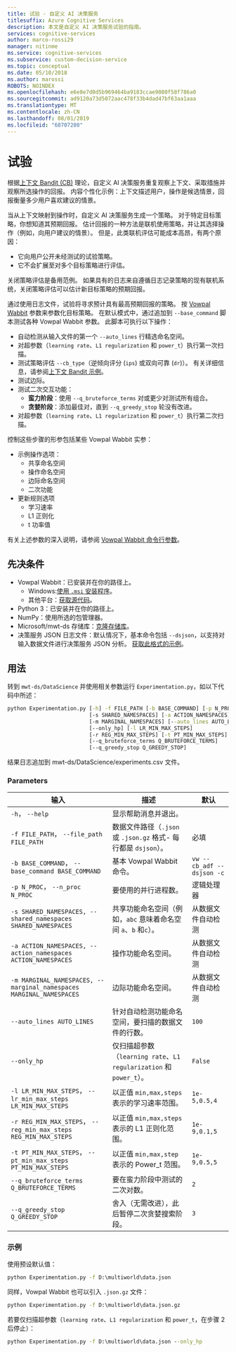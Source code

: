 ```yaml
---
title: 试验 - 自定义 AI 决策服务
titlesuffix: Azure Cognitive Services
description: 本文是自定义 AI 决策服务试验的指南。
services: cognitive-services
author: marco-rossi29
manager: nitinme
ms.service: cognitive-services
ms.subservice: custom-decision-service
ms.topic: conceptual
ms.date: 05/10/2018
ms.author: marossi
ROBOTS: NOINDEX
ms.openlocfilehash: e6e8e7d0d5b969464ba9183ccae9080f58f786a0
ms.sourcegitcommit: ad9120a73d5072aac478f33b4dad47bf63aa1aaa
ms.translationtype: MT
ms.contentlocale: zh-CN
ms.lasthandoff: 08/01/2019
ms.locfileid: "68707280"
---
```

# <a name="experimentation"></a>试验

根据[上下文 Bandit (CB)](https://www.microsoft.com/en-us/research/blog/contextual-bandit-breakthrough-enables-deeper-personalization/) 理论，自定义 AI 决策服务重复观察上下文、采取措施并观察所选操作的回报。 内容个性化示例：上下文描述用户，操作是候选情景，回报衡量多少用户喜欢建议的情景。

当从上下文映射到操作时，自定义 AI 决策服务生成一个策略。 对于特定目标策略，你想知道其预期回报。 估计回报的一种方法是联机使用策略，并让其选择操作（例如，向用户建议的情景）。 但是，此类联机评估可能成本高昂，有两个原因：

* 它向用户公开未经测试的试验策略。
* 它不会扩展至对多个目标策略进行评估。

关闭策略评估是备用范例。 如果具有的日志来自遵循日志记录策略的现有联机系统，关闭策略评估可以估计新目标策略的预期回报。

通过使用日志文件，试验将寻求预计具有最高预期回报的策略。 按 [Vowpal Wabbit](https://github.com/JohnLangford/vowpal_wabbit/wiki) 参数来参数化目标策略。 在默认模式中，通过追加到 `--base_command` 脚本测试各种 Vowpal Wabbit 参数。 此脚本可执行以下操作：

* 自动检测从输入文件的第一个 `--auto_lines` 行精选命名空间。
* 对超参数（`learning rate`、`L1 regularization` 和 `power_t`）执行第一次扫描。
* 测试策略评估 `--cb_type`（逆倾向评分 (`ips`) 或双向可靠 (`dr`)）。 有关详细信息，请参阅[上下文 Bandit 示例](https://github.com/JohnLangford/vowpal_wabbit/wiki/Contextual-Bandit-Example)。
* 测试边际。
* 测试二次交互功能：
   * **蛮力阶段**：使用 `--q_bruteforce_terms` 对或更少对测试所有组合。
   * **贪婪阶段**：添加最佳对，直到 `--q_greedy_stop` 轮没有改进。
* 对超参数（`learning rate`、`L1 regularization` 和 `power_t`）执行第二次扫描。

控制这些步骤的形参包括某些 Vowpal Wabbit 实参：
- 示例操作选项：
  - 共享命名空间
  - 操作命名空间
  - 边际命名空间
  - 二次功能
- 更新规则选项
  - 学习速率
  - L1 正则化
  - t 功率值

有关上述参数的深入说明，请参阅 [Vowpal Wabbit 命令行参数](https://github.com/JohnLangford/vowpal_wabbit/wiki/Command-line-arguments)。

## <a name="prerequisites"></a>先决条件
- Vowpal Wabbit：已安装并在你的路径上。
  - Windows:[使用 `.msi` 安装程序](https://github.com/eisber/vowpal_wabbit/releases)。
  - 其他平台：[获取源代码](https://github.com/JohnLangford/vowpal_wabbit/releases)。
- Python 3：已安装并在你的路径上。
- NumPy：使用所选的包管理器。
- Microsoft/mwt-ds 存储库：[克隆存储库](https://github.com/Microsoft/mwt-ds)。
- 决策服务 JSON 日志文件：默认情况下，基本命令包括 `--dsjson`，以支持对输入数据文件进行决策服务 JSON 分析。 [获取此格式的示例](https://github.com/JohnLangford/vowpal_wabbit/blob/master/test/train-sets/decisionservice.json)。

## <a name="usage"></a>用法
转到 `mwt-ds/DataScience` 并使用相关参数运行 `Experimentation.py`，如以下代码中所述：

```cmd
python Experimentation.py [-h] -f FILE_PATH [-b BASE_COMMAND] [-p N_PROC]
                          [-s SHARED_NAMESPACES] [-a ACTION_NAMESPACES]
                          [-m MARGINAL_NAMESPACES] [--auto_lines AUTO_LINES]
                          [--only_hp] [-l LR_MIN_MAX_STEPS]
                          [-r REG_MIN_MAX_STEPS] [-t PT_MIN_MAX_STEPS]
                          [--q_bruteforce_terms Q_BRUTEFORCE_TERMS]
                          [--q_greedy_stop Q_GREEDY_STOP]
```

结果日志追加到 mwt-ds/DataScience/experiments.csv 文件。

### <a name="parameters"></a>Parameters
| 输入 | 描述 | 默认 |
| --- | --- | --- |
| `-h`， `--help` | 显示帮助消息并退出。 | |
| `-f FILE_PATH`， `--file_path FILE_PATH` | 数据文件路径（`.json` 或 `.json.gz` 格式- 每行都是 `dsjson`）。 | 必填 |  
| `-b BASE_COMMAND`， `--base_command BASE_COMMAND` | 基本 Vowpal Wabbit 命令。  | `vw --cb_adf --dsjson -c` |  
| `-p N_PROC`， `--n_proc N_PROC` | 要使用的并行进程数。 | 逻辑处理器 |  
| `-s SHARED_NAMESPACES, --shared_namespaces SHARED_NAMESPACES` | 共享功能命名空间（例如，`abc` 意味着命名空间 `a`、`b` 和`c`）。  | 从数据文件自动检测 |  
| `-a ACTION_NAMESPACES, --action_namespaces ACTION_NAMESPACES` | 操作功能命名空间。 | 从数据文件自动检测 |  
| `-m MARGINAL_NAMESPACES, --marginal_namespaces MARGINAL_NAMESPACES` | 边际功能命名空间。 | 从数据文件自动检测 |  
| `--auto_lines AUTO_LINES` | 针对自动检测功能命名空间，要扫描的数据文件的行数。 | `100` |  
| `--only_hp` | 仅扫描超参数（`learning rate`、`L1 regularization` 和 `power_t`）。 | `False` |  
| `-l LR_MIN_MAX_STEPS`， `--lr_min_max_steps LR_MIN_MAX_STEPS` | 以正值 `min,max,steps` 表示的学习速率范围。 | `1e-5,0.5,4` |  
| `-r REG_MIN_MAX_STEPS`， `--reg_min_max_steps REG_MIN_MAX_STEPS` | 以正值 `min,max,steps` 表示的 L1 正则化范围。 | `1e-9,0.1,5` |  
| `-t PT_MIN_MAX_STEPS`， `--pt_min_max_steps PT_MIN_MAX_STEPS` | 以正值 `min,max,step` 表示的 Power_t 范围。 | `1e-9,0.5,5` |  
| `--q_bruteforce_terms Q_BRUTEFORCE_TERMS` | 要在蛮力阶段中测试的二次对数。 | `2` |  
| `--q_greedy_stop Q_GREEDY_STOP` | 舍入（无需改进），此后暂停二次贪婪搜索阶段。 | `3` |  

### <a name="examples"></a>示例
使用预设默认值：
```cmd
python Experimentation.py -f D:\multiworld\data.json
```

同样，Vowpal Wabbit 也可以引入 `.json.gz` 文件：
```cmd
python Experimentation.py -f D:\multiworld\data.json.gz
```

若要仅扫描超参数（`learning rate`、`L1 regularization` 和 `power_t`，在步骤 2 后停止）：
```cmd
python Experimentation.py -f D:\multiworld\data.json --only_hp
```
